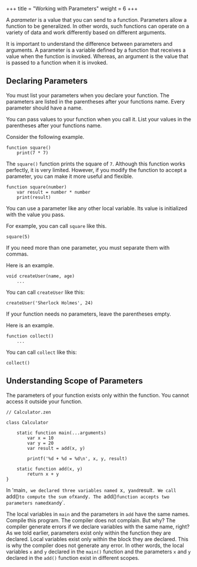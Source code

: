 +++
title = "Working with Parameters"
weight = 6
+++

A *parameter* is a value that you can send to a function. Parameters allow a
function to be generalized. In other words, such functions can operate on a
variety of data and work differently based on different arguments.

It is important to understand the difference between parameters and arguments.
A parameter is a variable defined by a function that receives a value when the
function is invoked. Whereas, an argument is the value that is passed to a function
when it is invoked.

## Declaring Parameters

You must list your parameters when you declare your function. The parameters are
listed in the parentheses after your functions name. Every parameter should
have a name.

You can pass values to your function when you call it. List your values in the
parentheses after your functions name.

Consider the following example.

```
function square()
    print(7 * 7)
```

The `square()` function prints the square of `7`. Although this function works
perfectly, it is very limited. However, if you modify the function to accept a
parameter, you can make it more useful and flexible.

```
function square(number)
    var result = number * number
    print(result)
```

You can use a parameter like any other local variable. Its value is initialized
with the value you pass.

For example, you can call `square` like this.
```
square(5)
```

If you need more than one parameter, you must separate them with commas.

Here is an example.
```
void createUser(name, age)
    ...
```

You can call `createUser` like this:
```
createUser('Sherlock Holmes', 24)
```

If your function needs no parameters, leave the parentheses empty.

Here is an example.
```
function collect()
    ...
```

You can call `collect` like this:
```
collect()
```

## Understanding Scope of Parameters

The parameters of your function exists only within the function. You cannot access
it outside your function.

```
// Calculator.zen

class Calculator

    static function main(...arguments)
        var x = 10
        var y = 20
        var result = add(x, y)

        printf('%d + %d = %d\n', x, y, result)

    static function add(x, y)
        return x + y
}
```

In 'main`, we declared three variables named `x`, `y` and `result`. We call
`add()` to compute the sum of `x` and `y`. The `add()` function accepts two
parameters named `x` and `y`.

The local variables in `main` and the parameters in `add` have the same names.
Compile this program. The compiler does not complain. But why? The compiler
generate errors if we declare variables with the same name, right? As we told
earlier, parameters exist only within the function they are declared. Local
variables exist only within the block they are declared. This is why the compiler
does not generate any error. In other words, the local variables `x` and `y`
declared in the `main()` function and the parameters `x` and `y` declared in the
`add()` function exist in different scopes.